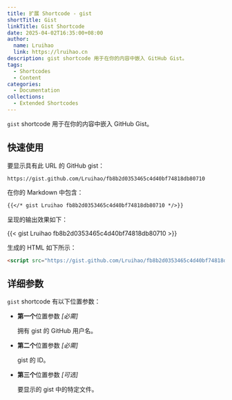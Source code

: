 ```yaml
---
title: 扩展 Shortcode - gist
shortTitle: Gist
linkTitle: Gist Shortcode
date: 2025-04-02T16:35:00+08:00
author:
  name: Lruihao
  link: https://lruihao.cn
description: gist shortcode 用于在你的内容中嵌入 GitHub Gist。
tags:
  - Shortcodes
  - Content
categories:
  - Documentation
collections:
  - Extended Shortcodes
---
```


`gist` shortcode 用于在你的内容中嵌入 GitHub Gist。

<!--more-->

## 快速使用

要显示具有此 URL 的 GitHub gist：

```plain
https://gist.github.com/Lruihao/fb8b2d0353465c4d40bf74818db80710
```

在你的 Markdown 中包含：

```markdown
{{</* gist Lruihao fb8b2d0353465c4d40bf74818db80710 */>}}
```

呈现的输出效果如下：

{{< gist Lruihao fb8b2d0353465c4d40bf74818db80710 >}}

生成的 HTML 如下所示：

```html
<script src="https://gist.github.com/Lruihao/fb8b2d0353465c4d40bf74818db80710.js"></script>
```

## 详细参数

`gist` shortcode 有以下位置参数：

- **第一个**位置参数 _[必需]_

    拥有 gist 的 GitHub 用户名。

- **第二个**位置参数 _[必需]_

    gist 的 ID。

- **第三个**位置参数 _[可选]_

    要显示的 gist 中的特定文件。
